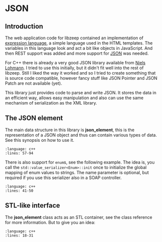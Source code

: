 # JSON

## Introduction

The web application code for libzeep contained an implementation of [expression language](https://en.wikipedia.org/wiki/Unified_Expression_Language), a simple language used in the HTML templates. The variables in this language look and act a bit like objects in JavaScript. And then REST support was added and more support for [JSON](https://www.json.org/) was needed.

For C++ there is already a very good JSON library available from [Niels Lohmann](https://github.com/nlohmann/json). I tried to use this initially, but it didn't fit well into the rest of libzeep. Still I liked the way it worked and so I tried to create something that is source code compatible, however fancy stuff like JSON Pointer and JSON Patch are not available (yet).

This library just provides code to parse and write JSON. It stores the data in an efficient way, allows easy manipulation and also can use the same mechanism of serialization as the XML library.


## The JSON element

The main data structure in this library is __json_element__, this is the representation of a JSON object and thus can contain various types of data. See this synopsis on how to use it.

```{literalinclude} ../examples/synopsis-json.cpp
:language: c++
:lines: 57-94
```

There is also support for `enum`s, see the following example. The idea is, you call the `std::value_serializer<Enum>::init` once to initialize the global mapping of enum values to strings. The name parameter is optional, but required if you use this serializer also in a SOAP controller.

```{literalinclude} ../examples/synopsis-json.cpp
:language: c++
:lines: 41-50
```

## STL-like interface

The __json_element__ class acts as an STL container, see the class reference for more information. But to give you an idea:

```{literalinclude} ../examples/synopsis-json.cpp
:language: c++
:lines: 18-31
```
